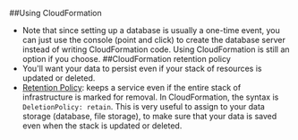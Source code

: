 ##Using CloudFormation
* Note that since setting up a database is usually a one-time event, you can just use the console (point and click) to create the database server instead of writing CloudFormation code. Using CloudFormation is still an option if you choose.
##CloudFormation retention policy
* You'll want your data to persist even if your stack of resources is updated or deleted.
* [Retention Policy](https://docs.aws.amazon.com/AWSCloudFormation/latest/UserGuide/aws-attribute-deletionpolicy.html): keeps a service even if the entire stack of infrastructure is marked for removal. In CloudFormation, the syntax is ```DeletionPolicy: retain```. This is very useful to assign to your data storage (database, file storage), to make sure that your data is saved even when the stack is updated or deleted.
